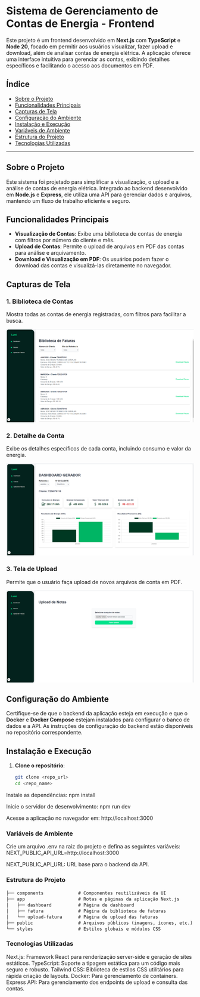 # Sistema de Gerenciamento de Contas de Energia - Frontend

Este projeto é um frontend desenvolvido em **Next.js** com **TypeScript** e **Node 20**, focado em permitir aos usuários visualizar, fazer upload e download, além de analisar contas de energia elétrica. A aplicação oferece uma interface intuitiva para gerenciar as contas, exibindo detalhes específicos e facilitando o acesso aos documentos em PDF.

## Índice
- [Sobre o Projeto](#sobre-o-projeto)
- [Funcionalidades Principais](#funcionalidades-principais)
- [Capturas de Tela](#capturas-de-tela)
- [Configuração do Ambiente](#configuração-do-ambiente)
- [Instalação e Execução](#instalação-e-execução)
- [Variáveis de Ambiente](#variáveis-de-ambiente)
- [Estrutura do Projeto](#estrutura-do-projeto)
- [Tecnologias Utilizadas](#tecnologias-utilizadas)

---

## Sobre o Projeto

Este sistema foi projetado para simplificar a visualização, o upload e a análise de contas de energia elétrica. Integrado ao backend desenvolvido em **Node.js** e **Express**, ele utiliza uma API para gerenciar dados e arquivos, mantendo um fluxo de trabalho eficiente e seguro.

## Funcionalidades Principais

- **Visualização de Contas**: Exibe uma biblioteca de contas de energia com filtros por número do cliente e mês.
- **Upload de Contas**: Permite o upload de arquivos em PDF das contas para análise e arquivamento.
- **Download e Visualização em PDF**: Os usuários podem fazer o download das contas e visualizá-las diretamente no navegador.

## Capturas de Tela

### 1. Biblioteca de Contas
Mostra todas as contas de energia registradas, com filtros para facilitar a busca.

![Biblioteca de Contas](./screenshots/biblioteca-faturas.png)

### 2. Detalhe da Conta
Exibe os detalhes específicos de cada conta, incluindo consumo e valor da energia.

![Detalhe da Conta](./screenshots/dashboard.png)

### 3. Tela de Upload
Permite que o usuário faça upload de novos arquivos de conta em PDF.

![Tela de Upload](./screenshots/upload-de-faturas.png)

## Configuração do Ambiente

Certifique-se de que o backend da aplicação esteja em execução e que o **Docker** e **Docker Compose** estejam instalados para configurar o banco de dados e a API. As instruções de configuração do backend estão disponíveis no repositório correspondente.

## Instalação e Execução

1. **Clone o repositório**:
   ```bash
   git clone <repo_url>
   cd <repo_name>


Instale as dependências:
npm install

Inicie o servidor de desenvolvimento:
npm run dev

Acesse a aplicação no navegador em: http://localhost:3000

### Variáveis de Ambiente

Crie um arquivo .env na raiz do projeto e defina as seguintes variáveis:
NEXT_PUBLIC_API_URL=http://localhost:3000


NEXT_PUBLIC_API_URL: URL base para o backend da API.

### Estrutura do Projeto
```plaintext
├── components             # Componentes reutilizáveis da UI
├── app                    # Rotas e páginas da aplicação Next.js
│   ├── dashboard          # Página de dashboard
│   ├── fatura             # Página da biblioteca de faturas
│   └── upload-fatura      # Página de upload das faturas
├── public                 # Arquivos públicos (imagens, ícones, etc.)
└── styles                 # Estilos globais e módulos CSS
```



### Tecnologias Utilizadas

Next.js: Framework React para renderização server-side e geração de sites estáticos.
TypeScript: Suporte a tipagem estática para um código mais seguro e robusto.
Tailwind CSS: Biblioteca de estilos CSS utilitários para rápida criação de layouts.
Docker: Para gerenciamento de containers.
Express API: Para gerenciamento dos endpoints de upload e consulta das contas.


